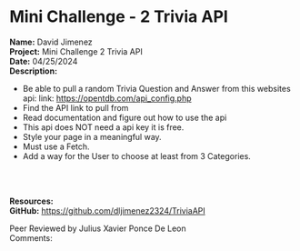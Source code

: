 # Mini Challenge - 2 Trivia API

<b>Name:</b> David Jimenez<br>
<b>Project:</b> Mini Challenge 2 Trivia API <br>
<b>Date:</b> 04/25/2024 <br>
<strong>Description:</strong>
* Be able to pull a random Trivia Question and Answer from this websites api: link: https://opentdb.com/api_config.php <br>
* Find the API link to pull from <br>
* Read documentation and figure out how to use the api <br>
* This api does NOT need a api key it is free. <br>
* Style your page in a meaningful way.  <br>
* Must use a Fetch. <br>
* Add a way for the User to choose at least from 3 Categories. <br>

<br><br>

<b>Resources:</b> <br>
<b>GitHub:</b> https://github.com/dljimenez2324/TriviaAPI <br>


Peer Reviewed by Julius Xavier Ponce De Leon <br>
Comments:  <br> <br> 
